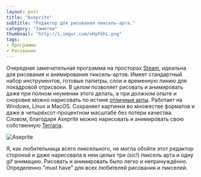 ```yaml
---
layout: post
title: "Aseprite"
subtitle: "Редактор для рисования пиксель-арта."
category: "Заметки"
thumbnail: "http://i.imgur.com/xHyFGhL.png"
tags:
- Программа
- Рисование
---
```


Очередная замечательная программа на просторах [Steam](http://store.steampowered.com/app/431730/Aseprite/), идеальна для рисования и анимирования пиксель-артов. Имеет стандартный набор инструментов, готовые палитры, слои и временную линию для покадровой отрисвоки. В целом позволяет рисовать и анимировать даже при полном неумении этого делать, а при должном опыте и сноровке можно нарисовать по истине [отличные арты](http://steamcommunity.com/app/431730/images/). Работает на Windows, Linux и MacOS. Сохраняет картинки во множестве форматов и даже в четырёхсот-процентном масштабе без потери качества. Словом, благодаря Aseprite можно нарисовать и анимировать свою собственную [Terraria](http://store.steampowered.com/app/105600/Terraria/). 

![Aseprite](http://i.imgur.com/xHyFGhL.png)

Я, как любительница всего пиксельного, не могла обойти этот редактор стороной и даже нарисовала в нем целых три (sic!) пиксель арта и одну gif анимацию. Рисовать и анимировать было легко и непринуждённо. Определенно "must have" для всех любителей рисования и пикселей.